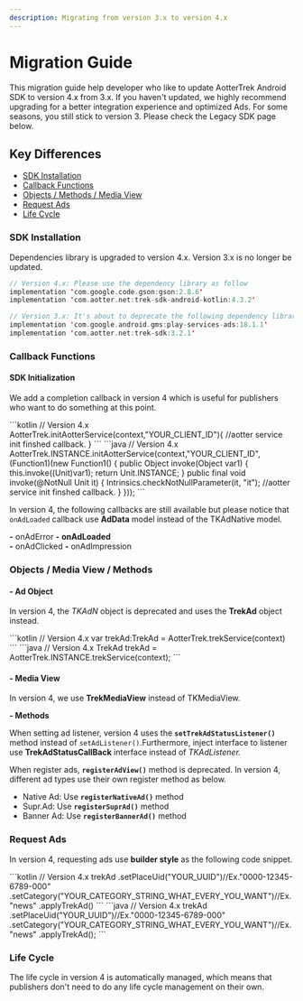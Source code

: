 ```yaml
---
description: Migrating from version 3.x to version 4.x
---
```


# Migration Guide

This migration guide help developer who like to update AotterTrek Android SDK to version 4.x from 3.x. If you haven't updated, we highly recommend upgrading for a better integration experience and optimized Ads.  For some seasons, you still stick to version 3. Please check the Legacy SDK page below.


<link-component title="Legacy Android SDK" link="../legacy-android-sdk/"/>


## Key Differences

* [SDK Installation](migration-guide.md#install-sdk)
* [Callback Functions](migration-guide.md#initialization-sdk)
* [Objects / Methods / Media View](migration-guide.md#objects-media-view-methods)
* [Request Ads](migration-guide.md#ad-object-listener)
* [Life Cycle](migration-guide.md#life-cycle)

### SDK Installation <a href="install-sdk" id="install-sdk"></a>

Dependencies library is upgraded to version 4.x. Version 3.x is no longer be updated.

```kotlin
// Version 4.x: Please use the dependency library as follow
implementation 'com.google.code.gson:gson:2.8.6'
implementation 'com.aotter.net:trek-sdk-android-kotlin:4.3.2'

// Version 3.x: It's about to deprecate the following dependency library
implementation 'com.google.android.gms:play-services-ads:18.1.1'
implementation 'com.aotter.net:trek-sdk:3.2.1'
```

### Callback Functions <a href="initialization-sdk" id="initialization-sdk"></a>

#### SDK Initialization&#x20;

We add a completion callback in version 4 which is useful for publishers who want to do something at this point.


<code-group>
<code-block title="Kotlin" active>
```kotlin
     // Version 4.x
     AotterTrek.initAotterService(context,"YOUR_CLIENT_ID"){
          //aotter service init finshed callback.
     } 
```
</code-block>

<code-block title="Java">
```java
     // Version 4.x
     AotterTrek.INSTANCE.initAotterService(context,"YOUR_CLIENT_ID", (Function1)(new Function1() {
          public Object invoke(Object var1) {
               this.invoke((Unit)var1);
               return Unit.INSTANCE;
          }
          public final void invoke(@NotNull Unit it) {
               Intrinsics.checkNotNullParameter(it, "it");
               //aotter service init finshed callback.  
          }
     }));
```
</code-block>

</code-group>





In version 4, the following callbacks are still available but please notice that `onAdLoaded` callback use **AdData** model instead of the TKAdNative model.

**-** onAdError                       **-** **onAdLoaded**\
**-** onAdClicked                     **-** onAdImpression

### Objects / Media View / Methods

#### - Ad Object

In version 4, the _TKAdN_ object is deprecated and uses the **TrekAd** object instead.

<code-group>

<code-block title="Kotlin" active>
```kotlin
// Version 4.x
var trekAd:TrekAd = AotterTrek.trekService(context)
```
</code-block>

<code-block title="Java">
```java
// Version 4.x
TrekAd trekAd = AotterTrek.INSTANCE.trekService(context);
```
</code-block>

</code-group>

#### - Media View

In version 4, we use **TrekMediaView** instead of TKMediaView.

**- Methods**

When setting ad listener, version 4 uses the **`setTrekAdStatusListener()`** method instead of `setAdListener()`.Furthermore, inject interface to listener use **TrekAdStatusCallBack** interface instead of _TKAdListener._

When register ads, **`registerAdView()`** method is deprecated. In version 4, different ad types use their own register method as below.

* Native Ad: Use **`registerNativeAd()`** method
* Supr.Ad: Use **`registerSuprAd()`** method
* Banner Ad: Use **`registerBannerAd()`** method

### Request Ads <a href="ad-object-listener" id="ad-object-listener"></a>

In version 4, requesting ads use **builder style** as the following code snippet.

<code-group>

<code-block title="Kotlin" active>
```kotlin
// Version 4.x
trekAd
.setPlaceUid("YOUR_UUID")//Ex."0000-12345-6789-000"
.setCategory("YOUR_CATEGORY_STRING_WHAT_EVERY_YOU_WANT")//Ex."news"
.applyTrekAd()
```
</code-block>

<code-block title="Java">
```java
// Version 4.x
trekAd
.setPlaceUid("YOUR_UUID")//Ex."0000-12345-6789-000"
.setCategory("YOUR_CATEGORY_STRING_WHAT_EVERY_YOU_WANT")//Ex."news"
.applyTrekAd();
```
</code-block>

</code-group>

### Life Cycle 

The life cycle in version 4 is automatically managed, which means that publishers don't need to do any life cycle management on their own.
